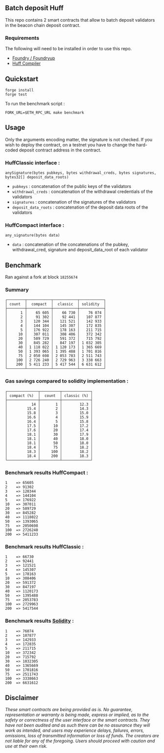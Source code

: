 ## Batch deposit Huff

This repo contains 2 smart contracts that allow to batch deposit validators in the beacon chain deposit contract.

### Requirements

The following will need to be installed in order to use this repo.

-   [Foundry / Foundryup](https://github.com/gakonst/foundry)
-   [Huff Compiler](https://docs.huff.sh/get-started/installing/)

## Quickstart

```
forge install
forge test
```

To run the benchmark script :
```
FORK_URL=$ETH_RPC_URL make benchmark
```

## Usage
Only the arguments encoding matter, the signature is not checked.
If you wish to deploy the contract, on a testnet you have to change the hard-coded deposit contract address in the contract.

### HuffClassic interface :
``` 
anySignature(bytes pubkeys, bytes withdrawal_creds, bytes signatures, bytes32[] deposit_data_roots)
```
- `pubkeys` : concatenation of the public keys of the validators
- `withdrawal_creds` : concatenation of the withdrawal credentials of the validators
- `signatures` : concatenation of the signatures of the validators
- `deposit_data_roots` : concatenation of the deposit data roots of the validators

### HuffCompact interface :
```
any_signature(bytes data) 
```
- `data` : concatenation of the concatenations of the pubkey, withdrawal_cred, signature and deposit_data_root of each validator

## Benchmark
Ran against a fork at block `18255674`

### Summary
```
┌────────┬───────────┬───────────┬───────────┐
│ count  │  compact  │  classic  │ solidity  │
├────────┼───────────┼───────────┼───────────┤
│      1 │    65 605 │    66 730 │    76 074 │
│      2 │    91 302 │    92 441 │   107 877 │
│      3 │   120 344 │   121 521 │   142 933 │
│      4 │   144 104 │   145 307 │   172 835 │
│      5 │   176 922 │   178 163 │   211 715 │
│     10 │   307 011 │   308 406 │   372 342 │
│     20 │   589 729 │   591 372 │   715 792 │
│     30 │   845 282 │   847 197 │ 1 032 305 │
│     40 │ 1 118 022 │ 1 120 173 │ 1 365 669 │
│     50 │ 1 393 065 │ 1 395 488 │ 1 701 816 │
│     75 │ 2 050 698 │ 2 053 783 │ 2 511 743 │
│    100 │ 2 726 240 │ 2 729 963 │ 3 338 663 │
│    200 │ 5 411 233 │ 5 417 544 │ 6 631 612 │
└────────┴───────────┴───────────┴───────────┘
```

### Gas savings compared to solidity implementation :

```
┌──────────────┬─────────┬─────────────┐
│ compact (%)  │  count  │ classic (%) │
├──────────────┼─────────┼─────────────┤
│           14 │       1 │        12.3 │
│         15.4 │       2 │        14.3 │
│         15.8 │       3 │        15.0 │
│         16.6 │       4 │        15.9 │
│         16.4 │       5 │        15.8 │
│         17.5 │      10 │        17.2 │
│         17.6 │      20 │        17.4 │
│         18.1 │      30 │        17.9 │
│         18.1 │      40 │        18.0 │
│         18.1 │      50 │        18.0 │
│         18.4 │      75 │        18.2 │
│         18.3 │     100 │        18.2 │
│         18.4 │     200 │        18.3 │
└──────────────┴─────────┴─────────────┘
``````
### Benchmark results HuffCompact :
```
1    => 65605
2    => 91302
3    => 120344
4    => 144104
5    => 176922
10   => 307011
20   => 589729
30   => 845282
40   => 1118022
50   => 1393065
75   => 2050698
100  => 2726240
200  => 5411233
```

### Benchmark results HuffClassic :
```
1    => 66730
2    => 92441
3    => 121521
4    => 145307
5    => 178163
10   => 308406
20   => 591372
30   => 847197
40   => 1120173
50   => 1395488
75   => 2053783
100  => 2729963
200  => 5417544
```

### Benchmark results [Solidity](https://etherscan.io/address/0x9b8c989FF27e948F55B53Bb19B3cC1947852E394#code) :
```
1    => 76074
2    => 107877
3    => 142933
4    => 172835
5    => 211715
10   => 372342
20   => 715792
30   => 1032305
40   => 1365669
50   => 1701816
75   => 2511743
100  => 3338663
200  => 6631612
```


## Disclaimer

_These smart contracts are being provided as is. No guarantee, representation or warranty is being made, express or implied, as to the safety or correctness of the user interface or the smart contracts. They have not been audited and as such there can be no assurance they will work as intended, and users may experience delays, failures, errors, omissions, loss of transmitted information or loss of funds. The creators are not liable for any of the foregoing. Users should proceed with caution and use at their own risk._